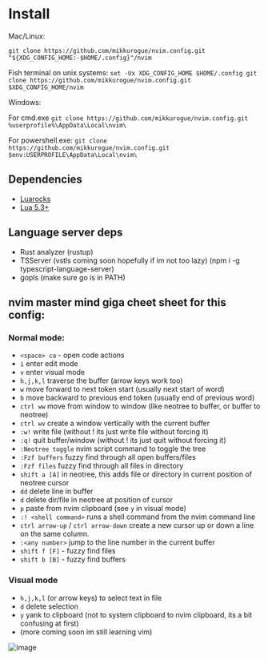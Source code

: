 # Install

Mac/Linux:

`git clone https://github.com/mikkurogue/nvim.config.git "${XDG_CONFIG_HOME:-$HOME/.config}"/nvim`

Fish terminal on unix systems:
`set -Ux XDG_CONFIG_HOME $HOME/.config
git clone https://github.com/mikkurogue/nvim.config.git $XDG_CONFIG_HOME/nvim
`

Windows:

For cmd.exe
`git clone https://github.com/mikkurogue/nvim.config.git %userprofile%\AppData\Local\nvim\`

For powershell.exe:
`git clone https://github.com/mikkurogue/nvim.config.git $env:USERPROFILE\AppData\Local\nvim\`

## Dependencies

- [Luarocks](https://github.com/luarocks/luarocks/wiki/Download)
- [Lua 5.3+](https://www.lua.org/download.html)

## Language server deps

- Rust analyzer (rustup)
- TSServer (vstls coming soon hopefully if im not too lazy) (npm i -g typescript-language-server)
- gopls (make sure go is in PATH)

## nvim master mind giga cheet sheet for this config:

### Normal mode:

- `<space> ca` - open code actions
- `i` enter edit mode
- `v` enter visual mode
- `h,j,k,l` traverse the buffer (arrow keys work too)
- `w` move forward to next token start (usually next start of word)
- `b` move backward to previous end token (usually end of previous word)
- `ctrl ww` move from window to window (like neotree to buffer, or buffer to neotree)
- `ctrl wv` create a window vertically with the current buffer
- `:w!` write file (without ! its just write file without forcing it)
- `:q!` quit buffer/window (without ! its just quit without forcing it)
- `:Neotree toggle` nvim script command to toggle the tree
- `:Fzf buffers` fuzzy find through all open buffers/files
- `:Fzf files` fuzzy find through all files in directory
- `shift a [A]` in neotree, this adds file or directory in current position of neotree cursor
- `dd` delete line in buffer
- `d` delete dir/file in neotree at position of cursor
- `p` paste from nvim clipboard (see `y` in visual mode)
- `:! <shell command>` runs a shell command from the nvim command line
- `ctrl arrow-up` / `ctrl arrow-down` create a new cursor up or down a line on the same column.
- `:<any number>` jump to the line number in the current buffer
- `shift f [F]` - fuzzy find files
- `shift b [B]` - fuzzy find buffers

### Visual mode

- `h,j,k,l` (or arrow keys) to select text in file
- `d` delete selection
- `y` yank to clipboard (not to system clipboard to nvim clipboard, its a bit confusing at first)
- (more coming soon im still learning vim)

![image](https://github.com/mikkurogue/tmux.config/assets/5637842/7f0413cb-4530-4496-b025-9ebbb0c04e7d)
